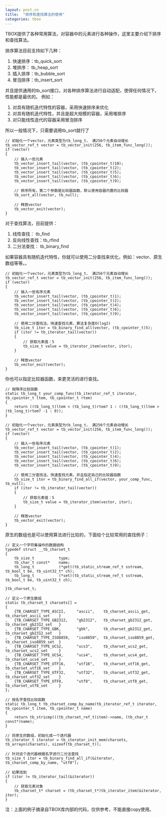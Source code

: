 ```yaml
---
layout: post.cn
title:  "排序和查找算法的使用"
categories: tbox
---
```


TBOX提供了各种常用算法，对容器中的元素进行各种操作，这里主要介绍下排序和查找算法。

排序算法目前支持如下几种：

1. 快速排序：tb_quick_sort
2. 堆排序：  tb_heap_sort
3. 插入排序：tb_bubble_sort
4. 冒泡排序：tb_insert_sort

并且提供通用的tb_sort接口，对各种排序算法进行自动适配，使得任何情况下，性能都是最优的。
例如：

1. 对具有随机迭代特性的容器，采用快速排序来优化
2. 对具有随机迭代特性，并且是超大规模的容器，采用堆排序
3. 对只能线性迭代的容器采用冒泡排序

所以一般情况下，只需要调用tb_sort就行了

    // 初始化一个vector，元素类型为tb_long_t， 满256个元素自动增长
    tb_vector_ref_t vector = tb_vector_init(256, tb_item_func_long());
    if (vector)
    {
        // 插入一些元素
        tb_vector_insert_tail(vector, (tb_cpointer_t)10);
        tb_vector_insert_tail(vector, (tb_cpointer_t)2);
        tb_vector_insert_tail(vector, (tb_cpointer_t)5);
        tb_vector_insert_tail(vector, (tb_cpointer_t)6);
        tb_vector_insert_tail(vector, (tb_cpointer_t)9);
       
        // 排序所有，第二个参数是比较器函数，默认使用容器内置的比较器
        tb_sort_all(vector, tb_null);

        // 释放vector
        tb_vector_exit(vector);
    }

对于查找算法，目前提供：

1. 线性查找：    tb_find 
2. 反向线性查找：tb_rfind 
3. 二分法查找：  tb_binary_find 

如果容器具有随机迭代特性，你就可以使用二分查找来优化，例如：vector、原生数组等等。。

    // 初始化一个vector，元素类型为tb_long_t， 满256个元素自动增长
    tb_vector_ref_t vector = tb_vector_init(256, tb_item_func_long());
    if (vector)
    {
        // 插入一些有序元素
        tb_vector_insert_tail(vector, (tb_cpointer_t)1);
        tb_vector_insert_tail(vector, (tb_cpointer_t)2);
        tb_vector_insert_tail(vector, (tb_cpointer_t)4);
        tb_vector_insert_tail(vector, (tb_cpointer_t)6);
        tb_vector_insert_tail(vector, (tb_cpointer_t)9);
       
        // 使用二分查找法，快速查找元素，算法复杂度O(log2)
        tb_size_t itor = tb_binary_find_all(vector, (tb_cpointer_t)5);
        if (itor != tb_iterator_tail(vector))
        {
            // 获取元素值：5
            tb_size_t value = tb_iterator_item(vector, itor);
        }

        // 释放vector
        tb_vector_exit(vector);
    }

你也可以指定比较器函数，来更灵活的进行查找。

    // 按降序比较函数
    static tb_long_t your_comp_func(tb_iterator_ref_t iterator, tb_cpointer_t ltem, tb_cpointer_t rtem)
    {
        return ((tb_long_t)ltem < (tb_long_t)rtem? 1 : ((tb_long_t)ltem > (tb_long_t)rtem? -1 : 0));
    }

    // 初始化一个vector，元素类型为tb_long_t， 满256个元素自动增长
    tb_vector_ref_t vector = tb_vector_init(256, tb_item_func_long());
    if (vector)
    {
        // 插入一些有序元素
        tb_vector_insert_tail(vector, (tb_cpointer_t)1);
        tb_vector_insert_tail(vector, (tb_cpointer_t)2);
        tb_vector_insert_tail(vector, (tb_cpointer_t)4);
        tb_vector_insert_tail(vector, (tb_cpointer_t)6);
        tb_vector_insert_tail(vector, (tb_cpointer_t)9);
       
        // 使用二分查找法，快速查找元素，并且指定自己的比较器函数
        tb_size_t itor = tb_binary_find_all_if(vector, your_comp_func, tb_null);
        if (itor != tb_iterator_tail(vector))
        {
            // 获取元素值：5
            tb_size_t value = tb_iterator_item(vector, itor);
        }

        // 释放vector
        tb_vector_exit(vector);
    }

原生的数组也是可以使用算法进行比较的，下面给个比较常用的查找例子：

    // 定义一个字符集操作的数据结构
    typedef struct __tb_charset_t
    {
        tb_size_t           type;
        tb_char_t const*    name;
        tb_long_t           (*get)(tb_static_stream_ref_t sstream, tb_bool_t be, tb_uint32_t* ch);
        tb_long_t           (*set)(tb_static_stream_ref_t sstream, tb_bool_t be, tb_uint32_t ch);

    }tb_charset_t;

    // 定义一个原生数组
    static tb_charset_t charsets[] =
    {
        {TB_CHARSET_TYPE_ASCII,     "ascii",    tb_charset_ascii_get,   tb_charset_ascii_set    }
    ,   {TB_CHARSET_TYPE_GB2312,    "gb2312",   tb_charset_gb2312_get,  tb_charset_gb2312_set   }
    ,   {TB_CHARSET_TYPE_GBK,       "gbk",      tb_charset_gb2312_get,  tb_charset_gb2312_set   }
    ,   {TB_CHARSET_TYPE_ISO8859,   "iso8859",  tb_charset_iso8859_get, tb_charset_iso8859_set  }
    ,   {TB_CHARSET_TYPE_UCS2,      "ucs3",     tb_charset_ucs2_get,    tb_charset_ucs2_set     }
    ,   {TB_CHARSET_TYPE_UCS4,      "ucs4",     tb_charset_ucs4_get,    tb_charset_ucs4_set     }
    ,   {TB_CHARSET_TYPE_UTF16,     "utf16",    tb_charset_utf16_get,   tb_charset_utf16_set    }
    ,   {TB_CHARSET_TYPE_UTF32,     "utf32",    tb_charset_utf32_get,   tb_charset_utf32_set    }
    ,   {TB_CHARSET_TYPE_UTF8,      "utf8",     tb_charset_utf8_get,    tb_charset_utf8_set     }
    };

    // 按名字查找比较函数
    static tb_long_t tb_charset_comp_by_name(tb_iterator_ref_t iterator, tb_cpointer_t item, tb_cpointer_t name)
    {
        return tb_stricmp(((tb_charset_ref_t)item)->name, (tb_char_t const*)name);
    }

    // 将原生的数组，初始化成一个迭代器
    tb_iterator_t iterator = tb_iterator_init_mem(charsets, tb_arrayn(charsets), sizeof(tb_charset_t));

    // 针对这个迭代器根据名字进行二分法查找
    tb_size_t itor = tb_binary_find_all_if(&iterator, tb_charset_comp_by_name, "utf8");

    // 如果找到
    if (itor != tb_iterator_tail(&iterator))
    {
        // 获取元素对象
        tb_charset_t* charset = (tb_charset_t*)tb_iterator_item(&iterator, itor);
    }

注：上面的例子摘录自TBOX库内部的代码，仅供参考，不能直接copy使用。

